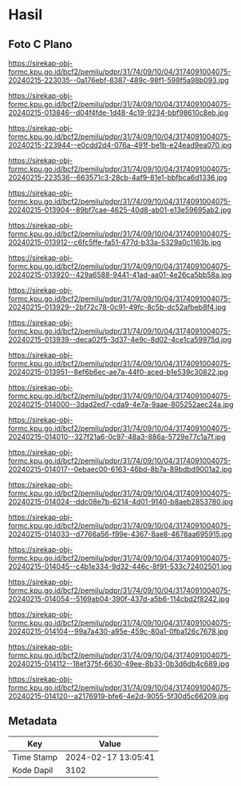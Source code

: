 # Hasil

## Foto C Plano

https://sirekap-obj-formc.kpu.go.id/bcf2/pemilu/pdpr/31/74/09/10/04/3174091004075-20240215-223035--0a176ebf-8387-489c-98f1-598f5a98b093.jpg

https://sirekap-obj-formc.kpu.go.id/bcf2/pemilu/pdpr/31/74/09/10/04/3174091004075-20240215-013846--d04f4fde-1d48-4c19-9234-bbf98610c8eb.jpg

https://sirekap-obj-formc.kpu.go.id/bcf2/pemilu/pdpr/31/74/09/10/04/3174091004075-20240215-223944--e0cdd2d4-076a-491f-be1b-e24ead9ea070.jpg

https://sirekap-obj-formc.kpu.go.id/bcf2/pemilu/pdpr/31/74/09/10/04/3174091004075-20240215-223536--663571c3-28cb-4af9-81e1-bbfbca6d1336.jpg

https://sirekap-obj-formc.kpu.go.id/bcf2/pemilu/pdpr/31/74/09/10/04/3174091004075-20240215-013904--89bf7cae-4625-40d8-ab01-e13e59695ab2.jpg

https://sirekap-obj-formc.kpu.go.id/bcf2/pemilu/pdpr/31/74/09/10/04/3174091004075-20240215-013912--c6fc5ffe-fa51-477d-b33a-5329a0c1163b.jpg

https://sirekap-obj-formc.kpu.go.id/bcf2/pemilu/pdpr/31/74/09/10/04/3174091004075-20240215-013920--429a6588-9441-41ad-aa01-4e26ca5bb58a.jpg

https://sirekap-obj-formc.kpu.go.id/bcf2/pemilu/pdpr/31/74/09/10/04/3174091004075-20240215-013929--2bf72c78-0c91-49fc-8c5b-dc52afbeb8f4.jpg

https://sirekap-obj-formc.kpu.go.id/bcf2/pemilu/pdpr/31/74/09/10/04/3174091004075-20240215-013939--deca02f5-3d37-4e9c-8d02-4ce1ca59975d.jpg

https://sirekap-obj-formc.kpu.go.id/bcf2/pemilu/pdpr/31/74/09/10/04/3174091004075-20240215-013951--8ef6b6ec-ae7a-44f0-aced-b1e539c30822.jpg

https://sirekap-obj-formc.kpu.go.id/bcf2/pemilu/pdpr/31/74/09/10/04/3174091004075-20240215-014000--3dad2ed7-cda9-4e7a-9aae-805252aec24a.jpg

https://sirekap-obj-formc.kpu.go.id/bcf2/pemilu/pdpr/31/74/09/10/04/3174091004075-20240215-014010--327f21a6-0c97-48a3-886a-5729e77c1a7f.jpg

https://sirekap-obj-formc.kpu.go.id/bcf2/pemilu/pdpr/31/74/09/10/04/3174091004075-20240215-014017--0ebaec00-6163-46bd-8b7a-89bdbd9001a2.jpg

https://sirekap-obj-formc.kpu.go.id/bcf2/pemilu/pdpr/31/74/09/10/04/3174091004075-20240215-014024--ddc08e7b-6214-4d01-9140-b8aeb2853780.jpg

https://sirekap-obj-formc.kpu.go.id/bcf2/pemilu/pdpr/31/74/09/10/04/3174091004075-20240215-014033--d7766a56-f99e-4367-8ae8-4678aa695915.jpg

https://sirekap-obj-formc.kpu.go.id/bcf2/pemilu/pdpr/31/74/09/10/04/3174091004075-20240215-014045--c4b1e334-9d32-446c-8f91-533c72402501.jpg

https://sirekap-obj-formc.kpu.go.id/bcf2/pemilu/pdpr/31/74/09/10/04/3174091004075-20240215-014054--5169ab04-390f-437d-a5b6-114cbd2f8242.jpg

https://sirekap-obj-formc.kpu.go.id/bcf2/pemilu/pdpr/31/74/09/10/04/3174091004075-20240215-014104--99a7a430-a95e-459c-80a1-0fba126c7678.jpg

https://sirekap-obj-formc.kpu.go.id/bcf2/pemilu/pdpr/31/74/09/10/04/3174091004075-20240215-014112--18ef375f-6630-49ee-8b33-0b3d6db4c689.jpg

https://sirekap-obj-formc.kpu.go.id/bcf2/pemilu/pdpr/31/74/09/10/04/3174091004075-20240215-014120--a2176919-bfe6-4e2d-9055-5f30d5c66209.jpg


## Metadata

| Key        | Value               |
| ---------- | ------------------- |
| Time Stamp | 2024-02-17 13:05:41 |
| Kode Dapil | 3102                |




